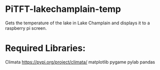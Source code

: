 # PiTFT-lakechamplain-temp
Gets the temperature of the lake in Lake Champlain and displays it to a raspberry pi screen.

# Required Libraries:
Climata https://pypi.org/project/climata/
matplotlib
pygame
pylab
pandas